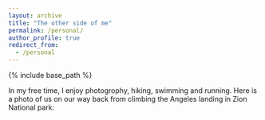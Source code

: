 ```yaml
---
layout: archive
title: "The other side of me"
permalink: /personal/
author_profile: true
redirect_from:
  - /personal
---
```


{% include base_path %}

In my free time, I enjoy photogrophy, hiking, swimming and running. Here is a photo of us on our way back from climbing the Angeles landing in Zion National park:
<img src="/images/DSC01291.JPG" height="10in">